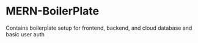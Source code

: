 # MERN-BoilerPlate
Contains boilerplate setup for frontend, backend, and cloud database and basic user auth
